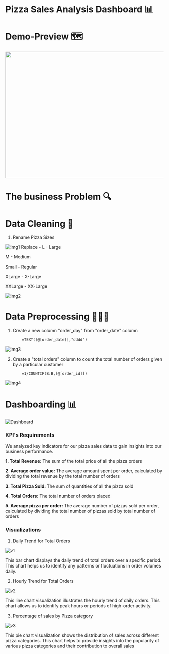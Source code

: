 # Pizza Sales Analysis Dashboard 📊

# Demo-Preview 🗺️

<img src="https://github.com/itzKshitijaC/Pizza-Sales-Analysis-Dashboard/assets/168798073/0fc036bd-a722-49d4-90eb-cd223c12d206" width="800" height="400" />

# The business Problem 🔍



# Data Cleaning 🧹

1. Rename Pizza Sizes
   
![img1](https://github.com/itzKshitijaC/Pizza-Sales-Analysis-Dashboard/assets/168798073/c5d63197-e2fa-4965-84cb-bbafaa3a22f6)
Replace - 
L - Large

M - Medium

Small - Regular

XLarge - X-Large

XXLarge - XX-Large

![img2](https://github.com/itzKshitijaC/Pizza-Sales-Analysis-Dashboard/assets/168798073/964bfff9-cecd-42a4-9daf-bacbae42d3a9)


# Data Preprocessing 👩🏻‍💻
1. Create a new column "order_day" from "order_date" column

           =TEXT([@[order_date]],"dddd")

![img3](https://github.com/itzKshitijaC/Pizza-Sales-Analysis-Dashboard/assets/168798073/6b4f6534-73f7-44d9-9599-81d51a04b07e)

2. Create a "total orders" column to count the total number of orders given by a particular customer

           =1/COUNTIF(B:B,[@[order_id]])

![img4](https://github.com/itzKshitijaC/Pizza-Sales-Analysis-Dashboard/assets/168798073/7e8a7059-9422-47d4-b128-54724b9ce099)


# Dashboarding 📊

![Dashboard](https://github.com/itzKshitijaC/Pizza-Sales-Analysis-Dashboard/assets/168798073/1df7061f-1e2f-4b5d-89f9-9b9924fa37d4)

### KPI's Requirements 

We analyzed key indicators for our pizza sales data to gain insights into our business performance. 

<b>1. Total Revenue: </b> The sum of the total price of all the pizza orders 

<b>2. Average order value: </b> The average amount spent per order, calculated by dividing the total revenue by the total number of orders 

<b>3. Total Pizza Sold: </b> The sum of quantities of all the pizza sold 

<b>4. Total Orders: </b> The total number of orders placed

<b>5. Average pizza per order: </b> The average number of pizzas sold per order, calculated by dividing the total number of pizzas sold by total number of orders

### Visualizations
1.  Daily Trend for Total Orders
   
![v1](https://github.com/itzKshitijaC/Pizza-Sales-Analysis-Dashboard/assets/168798073/0d54c6b0-7142-4fad-8b44-d441c8204eac)

This bar chart displays the daily trend of total orders over a specific period. This chart helps us to identify any patterns or fluctuations in order volumes daily. 

2. Hourly Trend for Total Orders

![v2](https://github.com/itzKshitijaC/Pizza-Sales-Analysis-Dashboard/assets/168798073/e1413958-aa21-4e93-8560-ec576028817b)

This line chart visualization illustrates the hourly trend of daily orders. This chart allows us to identify peak hours or periods of high-order activity. 

3. Percentage of sales by Pizza category
   
![v3](https://github.com/itzKshitijaC/Pizza-Sales-Analysis-Dashboard/assets/168798073/8ba62eb4-69dc-418a-9fab-7af2191e0681)

This pie chart visualization shows the distribution of sales across different pizza categories. This chart helps to provide insights into the popularity of various pizza categories and their contribution to overall sales




